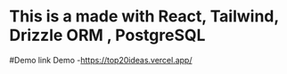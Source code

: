 # This is a made with React, Tailwind, Drizzle ORM , PostgreSQL

#Demo link 
Demo -https://top20ideas.vercel.app/
